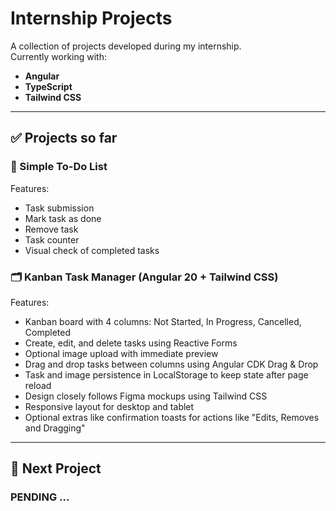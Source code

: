 # Internship Projects

A collection of projects developed during my internship.  
Currently working with:

- **Angular**
- **TypeScript**
- **Tailwind CSS**

---

## ✅ Projects so far

### 📝 Simple To-Do List
Features:

- Task submission  
- Mark task as done  
- Remove task  
- Task counter  
- Visual check of completed tasks


### 🗂️ Kanban Task Manager (Angular 20 + Tailwind CSS)
Features:

- Kanban board with 4 columns: Not Started, In Progress, Cancelled, Completed
- Create, edit, and delete tasks using Reactive Forms
- Optional image upload with immediate preview
- Drag and drop tasks between columns using Angular CDK Drag & Drop
- Task and image persistence in LocalStorage to keep state after page reload
- Design closely follows Figma mockups using Tailwind CSS
- Responsive layout for desktop and tablet
- Optional extras like confirmation toasts for actions like "Edits, Removes and Dragging"

---

## 🚧 Next Project

### PENDING ...

